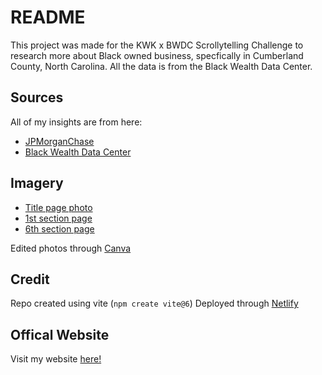 # README
This project was made for the KWK x BWDC Scrollytelling Challenge to research more about Black owned business, specfically in Cumberland County, North Carolina. All the data is from the Black Wealth Data Center. 

## Sources
All of my insights are from here:
- [JPMorganChase](https://www.jpmorganchase.com/institute/news-events/small-business-in-black-and-hispanic-communities)
- [Black Wealth Data Center](https://blackwealthdata.org/wealth-indicator?firstCounty=Cumberland%20County%2C%20North%20Carolina&secondCounty=national)

## Imagery 
- [Title page photo](https://share.google/images/GJTlnCDHZbmM7cxnu)
- [1st section page](https://www.exploreminnesota.com/sites/default/files/styles/cover_16x9_desktop/public/2024-01/EMT_Anglers_StJoseph_Krewe_03_MateoMackbee.jpg.webp?itok=1juGH-BH)
- [6th section page](https://share.google/images/tj4AXfxSCIa1yswKS)

Edited photos through [Canva](https://www.canva.com/)

## Credit
Repo created using vite (`npm create vite@6`)
Deployed through [Netlify](https://www.netlify.com/)

## Offical Website 
Visit my website [here!](https://disparities-in-profit.netlify.app/)
